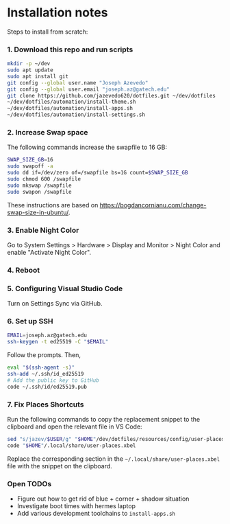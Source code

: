 # Installation notes

Steps to install from scratch:

### 1. Download this repo and run scripts

```sh
mkdir -p ~/dev
sudo apt update
sudo apt install git
git config --global user.name "Joseph Azevedo"
git config --global user.email "joseph.az@gatech.edu"
git clone https://github.com/jazevedo620/dotfiles.git ~/dev/dotfiles
~/dev/dotfiles/automation/install-theme.sh
~/dev/dotfiles/automation/install-apps.sh
~/dev/dotfiles/automation/install-settings.sh
```

### 2. Increase Swap space

The following commands increase the swapfile to 16 GB:

```sh
SWAP_SIZE_GB=16
sudo swapoff -a
sudo dd if=/dev/zero of=/swapfile bs=1G count=$SWAP_SIZE_GB
sudo chmod 600 /swapfile
sudo mkswap /swapfile
sudo swapon /swapfile
```

These instructions are based on https://bogdancornianu.com/change-swap-size-in-ubuntu/.

### 3. Enable Night Color

Go to System Settings > Hardware > Display and Monitor > Night Color and enable "Activate Night Color".

### 4. Reboot

### 5. Configuring Visual Studio Code

Turn on Settings Sync via GitHub.

### 6. Set up SSH

```sh
EMAIL=joseph.az@gatech.edu
ssh-keygen -t ed25519 -C "$EMAIL"
```

Follow the prompts. Then,

```sh
eval "$(ssh-agent -s)"
ssh-add ~/.ssh/id_ed25519
# Add the public key to GitHub
code ~/.ssh/id/ed25519.pub
```

### 7. Fix Places Shortcuts

Run the following commands to copy the replacement snippet to the clipboard and open the relevant file in VS Code:

```sh
sed "s/jazev/$USER/g" "$HOME"/dev/dotfiles/resources/config/user-places.snippet.xbel | xsel -ib
code "$HOME"/.local/share/user-places.xbel
```

Replace the corresponding section in the `~/.local/share/user-places.xbel` file with the snippet on the clipboard.

### Open TODOs

- Figure out how to get rid of blue + corner + shadow situation
- Investigate boot times with hermes laptop
- Add various development toolchains to `install-apps.sh`
